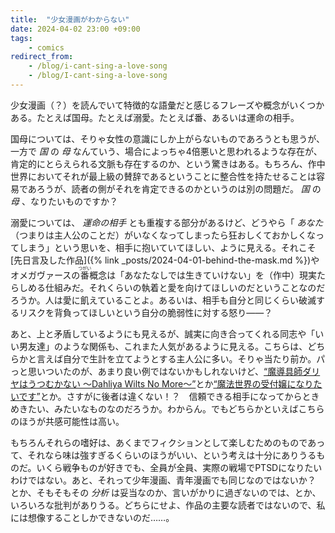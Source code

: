 ```yaml
---
title:  "少女漫画がわからない"
date: 2024-04-02 23:00 +09:00
tags:
    - comics
redirect_from:
    - /blog/i-cant-sing-a-love-song
    - /blog/I-cant-sing-a-love-song
---
```


少女漫画（？）を読んでいて特徴的な語彙だと感じるフレーズや概念がいくつかある。たとえば国母。たとえば溺愛。たとえば番、あるいは運命の相手。

国母については、そりゃ女性の意識にしか上がらないものであろうとも思うが、一方で _国_ の _母_ なんていう、場合によっちゃ4倍悪いと思われるような存在が、肯定的にとらえられる文脈も存在するのか、という驚きはある。もちろん、作中世界においてそれが最上級の賛辞であるということに整合性を持たせることは容易であろうが、読者の側がそれを肯定できるのかというのは別の問題だ。 _国_ の _母_ 、なりたいものですか？

溺愛については、 _運命の相手_ とも重複する部分があるけど、どうやら「 _あなた_ （つまりは主人公のことだ）がいなくなってしまったら狂おしくておかしくなってしまう」という思いを、相手に抱いていてほしい、ように見える。それこそ[先日言及した作品]({% link _posts/2024-04-01-behind-the-mask.md %})やオメガヴァースの<ruby>番<rp>(</rp><rt>つがい</rt><rp>)</rp></ruby>概念は「あなたなしでは生きていけない」を（作中）現実たらしめる仕組みだ。それくらいの執着と愛を向けてほしいのだということなのだろうか。人は愛に飢えていることよ。あるいは、相手も自分と同じくらい破滅するリスクを背負ってほしいという自分の脆弱性に対する怒り――？

あと、上と矛盾しているようにも見えるが、誠実に向き合ってくれる同志や「いい男友達」のような関係も、これまた人気があるように見える。こちらは、どちらかと言えば自分で生計を立てようとする主人公に多い。そりゃ当たり前か。パっと思いついたのが、あまり良い例ではないかもしれないけど、[“魔導具師ダリヤはうつむかない ～Dahliya Wilts No More～”](https://magcomi.com/episode/10834108156763618313)とか[“魔法世界の受付嬢になりたいです”](https://comic-walker.com/detail/KC_001991_S?episodeType=first)とか。さすがに後者は違くない！？　信頼できる相手になってからときめきたい、みたいなものなのだろうか。わからん。でもどちらかといえばこちらのほうが共感可能性は高い。

もちろんそれらの嗜好は、あくまでフィクションとして楽しむためのものであって、それなら味は強すぎるくらいのほうがいい、という考えは十分にありうるものだ。いくら戦争ものが好きでも、全員が全員、実際の戦場でPTSDになりたいわけではない。あと、それって少年漫画、青年漫画でも同じなのではないか？　とか、そもそもその _分析_ は妥当なのか、言いがかりに過ぎないのでは、とか、いろいろな批判がありうる。どちらにせよ、作品の主要な読者ではないので、私には想像することしかできないのだ……。
